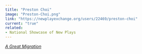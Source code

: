 ```yaml
---
title: "Preston Choi"
image: "Preston-Choi.png"
link: "https://newplayexchange.org/users/22469/preston-choi"
current: "true"
related:
- National Showcase of New Plays
---
```


<a href="https://newplayexchange.org/plays/222065/great-migration-or-migratory-patterns-north-american-monarch-butterfly-and-fatherless" target="_blank" rel="nofollow">*A Great Migration*</a>

